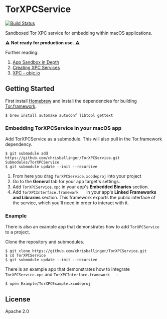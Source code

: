 # TorXPCService

[![Build Status](https://travis-ci.org/chrisballinger/TorXPCService.svg?branch=master)](https://travis-ci.org/chrisballinger/TorXPCService)

Sandboxed Tor XPC service for embedding within macOS applications.

⚠️ **Not ready for production use.** ⚠️

Further reading:

1. [App Sandbox in Depth](https://developer.apple.com/library/mac/documentation/Security/Conceptual/AppSandboxDesignGuide/AppSandboxInDepth/AppSandboxInDepth.html)
2. [Creating XPC Services](https://developer.apple.com/library/mac/documentation/macosx/conceptual/bpsystemstartup/Chapters/CreatingXPCServices.html)
3. [XPC - objc.io](https://www.objc.io/issues/14-mac/xpc/)

## Getting Started

First install [Homebrew](http://brew.sh) and install the dependencies for building [Tor.framework](https://github.com/iCepa/Tor.framework).

```
$ brew install automake autoconf libtool gettext
```

### Embedding TorXPCService in your macOS app

Add TorXPCService as a submodule. This will also pull in the Tor.framework dependency.

```
$ git submodule add https://github.com/chrisballinger/TorXPCService.git Submodules/TorXPCService
$ git submodule update --init --recursive
```

1. From here you drag `TorXPCService.xcodeproj` into your project
2. Go to the **General** tab for your app target's settings.
2. Add `TorXPCService.xpc` in your app's **Embedded Binaries** section.
3. Add `TorXPCInterface.framework	` in your app's **Linked Frameworks and Libraries** section. This framework exports the public interface of the service, which you'll need in order to interact with it.

### Example

There is also an example app that demonstrates how to add `TorXPCService` to a project. 

Clone the repository and submodules.

```
$ git clone https://github.com/chrisballinger/TorXPCService.git
$ cd TorXPCService
$ git submodule update --init --recursive
```

There is an example app that demonstrates how to integrate `TorXPCService.xpc` and `TorXPCInterface.framework	`:

```
$ open Example/TorXPCExample.xcodeproj
```

## License

Apache 2.0